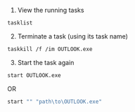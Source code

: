 1. View the running tasks

```bash
tasklist 
```

2. Terminate a task (using its task name)

```bash
taskkill /f /im OUTLOOK.exe
```

3. Start the task again

```bash
start OUTLOOK.exe
```

OR

```bash
start "" "path\to\OUTLOOK.exe"
```